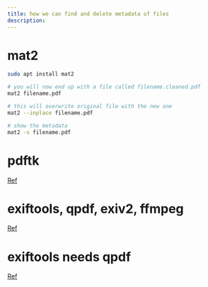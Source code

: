 ```yaml
---
title: how we can find and delete metadata of files
description:
---
```


# mat2
```bash
sudo apt install mat2

# you will now end up with a file called filename.cleaned.pdf
mat2 filename.pdf

# this will overwrite original file with the new one
mat2 --inplace filename.pdf

# show the metadata
mat2 -s filename.pdf
```

# pdftk
[Ref](https://stackoverflow.com/questions/60738960/remove-pdf-metadata-removing-complete-pdf-metadata)

# exiftools, qpdf, exiv2, ffmpeg
[Ref](https://www.baeldung.com/linux/files-remove-metadata)

# exiftools needs qpdf
[Ref](https://askubuntu.com/a/1331315/1385572)
